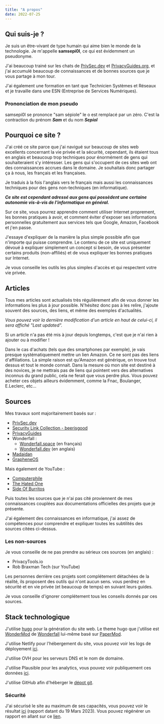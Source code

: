 ```yaml
---
title: "A propos"
date: 2022-07-25
---
```


## Qui suis-je ?

Je suis un être-vivant de type humain qui aime bien le monde de la technologie. Je m'appelle **samsepi0l**, ce qui est évidemment un pseudonyme. 

J'ai beaucoup trainé sur les chats de [PrivSec.dev](https://matrix.to/#/#privsec:arcticfoxes.net) et [PrivacyGuides.org](https://matrix.to/#/#privacyguides:matrix.org), et j'ai accumulé beaucoup de connaissances et de bonnes sources que je vous partage à mon tour. 

J'ai également une formation en tant que Technicien Systèmes et Réseaux et je travaille dans une ESN (Entreprise de Services Numériques).

### Prononciation de mon pseudo

samsepi0l se prononce "sam sépiole" le o est remplacé par un zéro. C'est la contraction du prénom ***Sam*** et du nom ***Sepiol***

## Pourquoi ce site ?

J'ai créé ce site parce que j'ai navigué sur beaucoup de sites web excellents concernant la vie privée et la sécurité, cependant, ils étaient tous en anglais et beaucoup trop techniques pour énormément de gens qui souhaiteraient s'y intéresser. Les gens qui s'occupent de ces sites web ont des connaissances accrues dans le domaine. Je souhaitais donc partager ça à nous, les français et les françaises.

Je traduis à la fois l'anglais vers le français mais aussi les connaissances techniques pour des gens non-techniques (en informatique).

***Ce site est cependant adressé aux gens qui possèdent une certaine autonomie vis-à-vis de l'informatique en général.***

Sur ce site, vous pourrez apprendre comment utiliser Internet proprement, les bonnes pratiques à avoir, et comment éviter d'exposer ses informations personnelles gratuitement aux services tels que Google, Amazon, Facebook et j'en passe.

J'essaye d'expliquer de la manière la plus simple possible afin que n'importe qui puisse comprendre. Le contenu de ce site est uniquement dévoué à expliquer simplement un concept si besoin, de vous présenter certains produits (non-affiliés) et de vous expliquer les bonnes pratiques sur Internet.

Je vous conseille les outils les plus simples d'accès et qui respectent votre vie privée.

## Articles

Tous mes articles sont actualisés très régulièrement afin de vous donner les informations les plus à jour possible. N'hésitez donc pas à les relire, j'ajoute souvent des sources, des liens, et même des exemples d'actualités. 

*Vous pouvez voir la dernière modification d'un article en haut de celui-ci, il sera affiché "Last updated".*

Si un article n'a pas été mis à jour depuis longtemps, c'est que je n'ai rien à ajouter ou à modifier !

Dans le cas d'achats (tels que des smartphones par exemple), je vais presque systématiquement mettre un lien Amazon. Ce ne sont pas des liens d'affiliations. La simple raison est qu'Amazon est générique, on trouve tout dessus et tout le monde connait. Dans la mesure où mon site est destiné à des novices, je ne mettrais pas de liens qui pointent vers des alternatives inconnus du grand public, cela ne ferait que vous perdre plus.
Vous pouvez acheter ces objets ailleurs évidemment, comme la Fnac, Boulanger, E.Leclerc, etc...

## Sources

Mes travaux sont majoritairement basés sur :

- [PrivSec.dev](https://privsec.dev)
- [Security Link Collection - beerisgood](https://github.com/beerisgood/Security-link-collection)
- [PrivacyGuides](https://privacyguides.org)
- Wonderfall :
	- [Wonderfall.space](https://wonderfall.space) (en français)
	- [Wonderfall.dev](https://wonderfall.dev) (en anglais)
- [Madaidan](https://madaidans-insecurities.github.io/)
- [GrapheneOS](https://grapheneos.org/)

Mais également de YouTube :

- [Computerphile](https://www.youtube.com/user/Computerphile)
- [The Hated One](https://www.youtube.com/c/TheHatedOne)
- [Side Of Burritos](https://www.youtube.com/c/SideOfBurritos)

Puis toutes les sources que je n'ai pas cité proviennent de mes connaissances couplées aux documentations officielles des projets que je présente.

J'ai également des connaissances en informatique, j'ai assez de compétences pour comprendre et expliquer toutes les subtilités des sources citées ci-dessus.

### Les non-sources

Je vous conseille de ne pas prendre au sérieux ces sources (en anglais) :

- PrivacyTools.io
- Rob Braxman Tech (sur YouTube)

Les personnes derrière ces projets sont complétement détachées de la réalité, ils proposent des outils qui n'ont aucun sens. vous perdrez en sécurité et en vie privée (et beaucoup de temps) en suivant leurs guides.

Je vous conseille d'ignorer complétement tous les conseils donnés par ces sources.

## Stack technologique

J'utilise [hugo](https://gohugo.io/) pour la génération du site web. Le theme hugo que j'utilise est [WonderMod](https://github.com/Wonderfall/hugo-WonderMod) de [Wonderfall](https://github.com/Wonderfall) lui-même basé sur [PaperMod](https://github.com/adityatelange/hugo-PaperMod).

J'utilise Netlify pour l'hébergement du site, vous pouvez voir les logs de déployement [ici](https://app.netlify.com/sites/simpleprivacy/deploys).

J'utilise OVH pour les serveurs DNS et le nom de domaine.

J'utilise Plausible pour les analytics, vous pouvez voir publiquement ces données [ici](https://plausible.simpleprivacy.fr/simpleprivacy.fr/).

J'utilise GitHub afin d'héberger le [dépot git](https://github.com/d4rklynk/simpleprivacy.fr).

### Sécurité

J'ai sécurisé le site au maximum de ses capacités, vous pouvez voir le résultat [ici](https://www.hardenize.com/report/simpleprivacy.fr/1679224786) (rapport datant du 19 Mars 2023).
Vous pouvez régénérer un rapport en allant sur ce [lien](https://www.hardenize.com/?host=simpleprivacy.fr&ec=in_progress).
